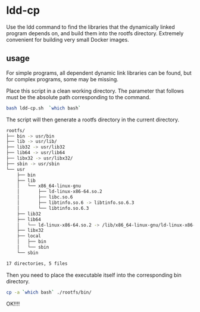 # ldd-cp
Use the ldd command to find the libraries that the dynamically linked program depends on, and build them into the rootfs directory.  Extremely convenient for building very small Docker images.         


## usage

For simple programs, all dependent dynamic link libraries can be found, but for complex programs, some may be missing.

Place this script in a clean working directory.
The parameter that follows must be the absolute path corresponding to the command.

```bash
bash ldd-cp.sh  `which bash`
```

The script will then generate a rootfs directory in the current directory.

```bash
rootfs/
├── bin -> usr/bin
├── lib -> usr/lib/
├── lib32 -> usr/lib32
├── lib64 -> usr/lib64
├── libx32 -> usr/libx32/
├── sbin -> usr/sbin
└── usr
    ├── bin
    ├── lib
    │   └── x86_64-linux-gnu
    │       ├── ld-linux-x86-64.so.2
    │       ├── libc.so.6
    │       ├── libtinfo.so.6 -> libtinfo.so.6.3
    │       └── libtinfo.so.6.3
    ├── lib32
    ├── lib64
    │   └── ld-linux-x86-64.so.2 -> /lib/x86_64-linux-gnu/ld-linux-x86-64.so.2
    ├── libx32
    ├── local
    │   ├── bin
    │   └── sbin
    └── sbin

17 directories, 5 files
```

Then you need to place the executable itself into the corresponding bin directory.

```bash
cp -a `which bash` ./rootfs/bin/
```
OK!!!! 